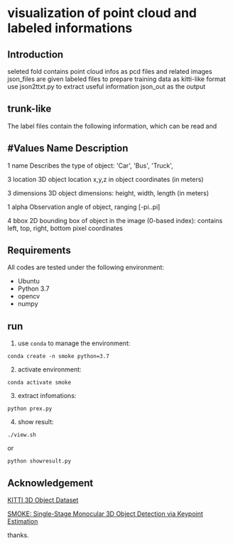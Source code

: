# visualization of point cloud and labeled informations 

## Introduction
seleted fold contains point cloud infos as pcd files and related images json_files are given labeled files 
to prepare training data as kitti-like format use json2ttxt.py to extract useful information json_out as the output 

## trunk-like 
The label files contain the following information, which can be read and

#Values    Name      Description
----------------------------------------------------------------------------
   1    name         Describes the type of object: 'Car', 'Bus', 'Truck',
   
   3    location     3D object location x,y,z in object coordinates (in meters)

   3    dimensions   3D object dimensions: height, width, length (in meters)

   1    alpha        Observation angle of object, ranging [-pi..pi]
   
   4    bbox         2D bounding box of object in the image (0-based index):
                     contains left, top, right, bottom pixel coordinates




## Requirements
All codes are tested under the following environment:
*   Ubuntu
*   Python 3.7
*   opencv
*   numpy


## run 
1. use `conda` to manage the environment:
```
conda create -n smoke python=3.7
```

2. activate environment:
```
conda activate smoke
```

3. extract infomations:
```
python prex.py
```

4. show result:
```
./view.sh
```
or 
```
python showresult.py
```

## Acknowledgement

[KITTI 3D Object Dataset](http://www.cvlibs.net/datasets/kitti/eval_object.php?obj_benchmark=3d)

[SMOKE: Single-Stage Monocular 3D Object Detection via Keypoint Estimation](https://arxiv.org/pdf/2002.10111.pdf)


thanks.
